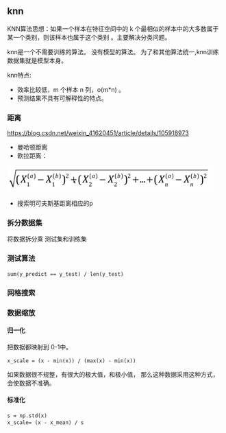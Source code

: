 ## knn 

KNN算法思想：如果一个样本在特征空间中的 k 个最相似的样本中的大多数属于某一个类别，则该样本也属于这个类别 。主要解决分类问题。

knn是一个不需要训练的算法。 没有模型的算法。 为了和其他算法统一,knn训练数据集就是模型本身。

knn特点:
- 效率比较低，m 个样本 n 列，o(m*n) 。
- 预测结果不具有可解释性的特点。



### 距离
https://blog.csdn.net/weixin_41620451/article/details/105918973

- 曼哈顿距离
- 欧拉距离：

![](images/ml_01.png)
- 搜索明可夫斯基距离相应的p

### 拆分数据集

将数据拆分乘 测试集和训练集 

### 测试算法

```text
sum(y_predict == y_test) / len(y_test)
```
### 网格搜索



### 数据缩放

#### 归一化

把数据都映射到 0-1中。
```text
x_scale = (x - min(x)) / (max(x) - min(x))
```

如果数据很不规整，有很大的极大值，和极小值， 那么这种数据采用这种方式，会使数据不准确。

#### 标准化

```text
s = np.std(x)
x_scale= (x - x_mean) / s
```



